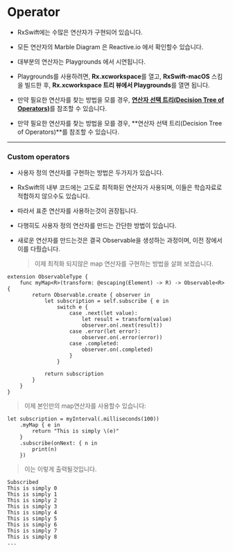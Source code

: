 # Operator

- RxSwift에는 수많은 연산자가 구현되어 있습니다.
- 모든 연산자의 Marble Diagram 은 Reactive.io 에서 확인할수 있습니다.

- 대부분의 연산자는 Playgrounds 에서 시연됩니다.

- Playgrounds를 사용하려면, **Rx.xcworkspace**를 열고, **RxSwift-macOS** 스킴을 빌드한 후, **Rx.xcworkspace 트리 뷰에서 Playgrounds**를 열면 됩니다.

- 만약 필요한 연산자를 찾는 방법을 모를 경우, [**연산자 선택 트리(Decision Tree of Operators)**](https://reactivex.io/documentation/operators.html#tree)를 참조할 수 있습니다.

- 만약 필요한 연산자를 찾는 방법을 모를 경우, **연산자 선택 트리(Decision Tree of Operators)**를 참조할 수 있습니다.

---

### Custom operators 

- 사용자 정의 연산자를 구현하는 방법은 두가지가 있습니다.

- RxSwift의 내부 코드에는 고도로 최적화된 연산자가 사용되며, 이들은 학습자료로 적합하지 않으수도 있습니다. 

- 따라서 표준 연산자를 사용하는것이 권장됩니다.

- 다행히도 사용자 정의 연산자를 만드는 간단한 방법이 있습니다. 

- 새로운 연산자를 만드는것은 결국 Observable을 생성하는 과정이며, 이전 장에서 이를 다뤘습니다.

  > 이제 최적화 되지않은 map 연산자를 구현하는 방법을 살펴 보겠습니다.
```
extension ObservableType {
	func myMap<R>(transform: @escaping(Element) -> R) -> Observable<R> {
		return Observable.create { observer in 
			let subscription = self.subscribe { e in 
				switch e {
					case .next(let value):
						let result = transform(value)
						observer.on(.next(result))
					case .error(let error):
						observer.on(.error(error))
					case .completed:
						observer.on(.completed)
					}
				}
				
			return subscription
		}
	}
}
```
> 이제 본인만의 map연산자를 사용할수 있습니다:
```
let subscription = myInterval(.milliseconds(100))
	.myMap { e in
		return "This is simply \(e)"
	}
	.subscribe(onNext: { n in 
		print(n)
	})
```
> 이는 이렇게 출력될것입니다.
```
Subscribed
This is simply 0
This is simply 1
This is simply 2
This is simply 3
This is simply 4
This is simply 5
This is simply 6
This is simply 7
This is simply 8
...
```






















